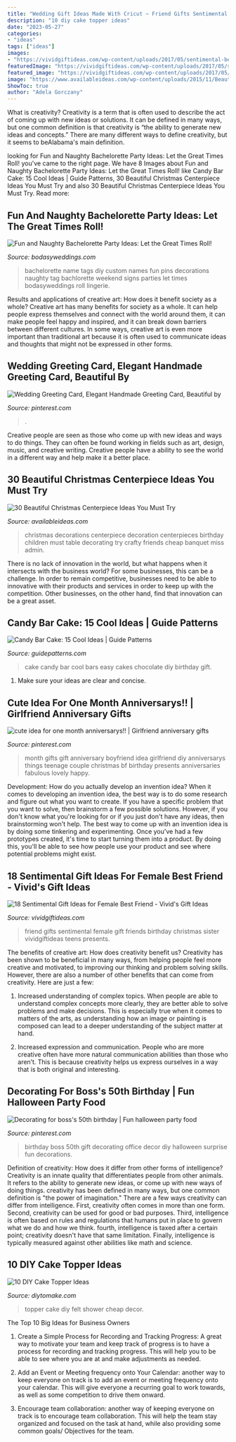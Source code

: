 ```yaml
---
title: "Wedding Gift Ideas Made With Cricut ~ Friend Gifts Sentimental Female Gift Friends Birthday Christmas Sister Vividgiftideas Teens Presents"
description: "10 diy cake topper ideas"
date: "2023-05-27"
categories:
- "ideas"
tags: ["ideas"]
images:
- "https://vividgiftideas.com/wp-content/uploads/2017/05/sentimental-best-friend-gifts.jpg"
featuredImage: "https://vividgiftideas.com/wp-content/uploads/2017/05/sentimental-best-friend-gifts.jpg"
featured_image: "https://vividgiftideas.com/wp-content/uploads/2017/05/sentimental-best-friend-gifts.jpg"
image: "https://www.availableideas.com/wp-content/uploads/2015/11/Beautiful-Christmas-Centerpieces-23.jpg"
ShowToc: true
author: "Adela Gorczany"
---
```



What is creativity?
Creativity is a term that is often used to describe the act of coming up with new ideas or solutions. It can be defined in many ways, but one common definition is that creativity is “the ability to generate new ideas and concepts.” There are many different ways to define creativity, but it seems to beAlabama's main definition.

	

		
looking for Fun and Naughty Bachelorette Party Ideas: Let the Great Times Roll! you've came to the right page. We have 8 Images about Fun and Naughty Bachelorette Party Ideas: Let the Great Times Roll! like Candy Bar Cake: 15 Cool Ideas | Guide Patterns, 30 Beautiful Christmas Centerpiece Ideas You Must Try and also 30 Beautiful Christmas Centerpiece Ideas You Must Try. Read more:
		
    
## Fun And Naughty Bachelorette Party Ideas: Let The Great Times Roll!

<img loading=lazy src="https://bodasyweddings.com/wp-content/uploads/2016/11/bachelorette-party-name-tags.jpg" onerror="this.onerror=null;this.src='https://tse3.mm.bing.net/th?id=OIP.fbTxFkGFUJt6sJ4rAJBv6QHaJ4&amp;pid=15.1';" alt="Fun and Naughty Bachelorette Party Ideas: Let the Great Times Roll!">

_Source: bodasyweddings.com_

>bachelorette name tags diy custom names fun pins decorations naughty tag bachlorette weekend signs parties let times bodasyweddings roll lingerie. 

	

Results and applications of creative art: How does it benefit society as a whole?
Creative art has many benefits for society as a whole. It can help people express themselves and connect with the world around them, it can make people feel happy and inspired, and it can break down barriers between different cultures. In some ways, creative art is even more important than traditional art because it is often used to communicate ideas and thoughts that might not be expressed in other forms.

    
## Wedding Greeting Card, Elegant Handmade Greeting Card, Beautiful By

<img loading=lazy src="https://i.pinimg.com/736x/5a/aa/17/5aaa175b804187af1231fc4cc1454b11.jpg" onerror="this.onerror=null;this.src='https://tse3.mm.bing.net/th?id=OIP.t1i_OHM-7FQRtPJHdSTbyQHaJ3&amp;pid=15.1';" alt="Wedding Greeting Card, Elegant Handmade Greeting Card, Beautiful by">

_Source: pinterest.com_

>. 

	

Creative people are seen as those who come up with new ideas and ways to do things. They can often be found working in fields such as art, design, music, and creative writing. Creative people have a ability to see the world in a different way and help make it a better place.

    
## 30 Beautiful Christmas Centerpiece Ideas You Must Try

<img loading=lazy src="https://www.availableideas.com/wp-content/uploads/2015/11/Beautiful-Christmas-Centerpieces-23.jpg" onerror="this.onerror=null;this.src='https://tse2.mm.bing.net/th?id=OIP.bpDxslBYTWBbi-lL1piCugHaJ4&amp;pid=15.1';" alt="30 Beautiful Christmas Centerpiece Ideas You Must Try">

_Source: availableideas.com_

>christmas decorations centerpiece decoration centerpieces birthday children must table decorating try crafty friends cheap banquet miss admin. 

	

There is no lack of innovation in the world, but what happens when it intersects with the business world? For some businesses, this can be a challenge. In order to remain competitive, businesses need to be able to innovative with their products and services in order to keep up with the competition. Other businesses, on the other hand, find that innovation can be a great asset.

    
## Candy Bar Cake: 15 Cool Ideas | Guide Patterns

<img loading=lazy src="http://www.guidepatterns.com/wp-content/uploads/2016/05/How-to-Make-a-Candy-Bar-Cake.jpg" onerror="this.onerror=null;this.src='https://tse1.mm.bing.net/th?id=OIP.Db2q3Xoz-Q-949oIMXXHuQHaNB&amp;pid=15.1';" alt="Candy Bar Cake: 15 Cool Ideas | Guide Patterns">

_Source: guidepatterns.com_

>cake candy bar cool bars easy cakes chocolate diy birthday gift. 

	

1. Make sure your ideas are clear and concise.

    
## Cute Idea For One Month Anniversarys!! | Girlfriend Anniversary Gifts

<img loading=lazy src="https://i.pinimg.com/736x/f0/ff/14/f0ff1439908c7e411d86cfd2c0e350fa--apology-gifts-anniversary-ideas.jpg" onerror="this.onerror=null;this.src='https://tse3.mm.bing.net/th?id=OIP.PiLgUt_KdWeNwbs2v5Q37AHaNL&amp;pid=15.1';" alt="cute idea for one month anniversarys!! | Girlfriend anniversary gifts">

_Source: pinterest.com_

>month gifts gift anniversary boyfriend idea girlfriend diy anniversarys things teenage couple christmas bf birthday presents anniversaries fabulous lovely happy. 

	

Development: How do you actually develop an invention idea?
When it comes to developing an invention idea, the best way is to do some research and figure out what you want to create. If you have a specific problem that you want to solve, then brainstorm a few possible solutions. However, if you don't know what you're looking for or if you just don't have any ideas, then brainstorming won't help. The best way to come up with an invention idea is by doing some tinkering and experimenting. Once you've had a few prototypes created, it's time to start turning them into a product. By doing this, you'll be able to see how people use your product and see where potential problems might exist.

    
## 18 Sentimental Gift Ideas For Female Best Friend - Vivid&#039;s Gift Ideas

<img loading=lazy src="https://vividgiftideas.com/wp-content/uploads/2017/05/sentimental-best-friend-gifts.jpg" onerror="this.onerror=null;this.src='https://tse4.mm.bing.net/th?id=OIP.6uhJwMU40LDle_Sc4Q4tXwHaMI&amp;pid=15.1';" alt="18 Sentimental Gift Ideas for Female Best Friend - Vivid&#039;s Gift Ideas">

_Source: vividgiftideas.com_

>friend gifts sentimental female gift friends birthday christmas sister vividgiftideas teens presents. 

	

The benefits of creative art: How does creativity benefit us?
Creativity has been shown to be beneficial in many ways, from helping people feel more creative and motivated, to improving our thinking and problem solving skills. However, there are also a number of other benefits that can come from creativity. Here are just a few: 
1. Increased understanding of complex topics. When people are able to understand complex concepts more clearly, they are better able to solve problems and make decisions. This is especially true when it comes to matters of the arts, as understanding how an image or painting is composed can lead to a deeper understanding of the subject matter at hand. 

2. Increased expression and communication. People who are more creative often have more natural communication abilities than those who aren’t. This is because creativity helps us express ourselves in a way that is both original and interesting.

    
## Decorating For Boss&#039;s 50th Birthday | Fun Halloween Party Food

<img loading=lazy src="https://i.pinimg.com/736x/4c/05/e5/4c05e55177cfbfe037df4e70497b06cf--surprise-surprise-dessert-ideas.jpg" onerror="this.onerror=null;this.src='https://tse2.mm.bing.net/th?id=OIP.tezGApVlsAx2G1dCycjBzAHaJ6&amp;pid=15.1';" alt="Decorating for boss&#039;s 50th birthday | Fun halloween party food">

_Source: pinterest.com_

>birthday boss 50th gift decorating office decor diy halloween surprise fun decorations. 

	

Definition of creativity: How does it differ from other forms of intelligence?
Creativity is an innate quality that differentiates people from other animals. It refers to the ability to generate new ideas, or come up with new ways of doing things. creativity has been defined in many ways, but one common definition is "the power of imagination." There are a few ways creativity can differ from intelligence. First, creativity often comes in more than one form. Second, creativity can be used for good or bad purposes. Third, intelligence is often based on rules and regulations that humans put in place to govern what we do and how we think. fourth, intelligence is taxed after a certain point; creativity doesn't have that same limitation. Finally, intelligence is typically measured against other abilities like math and science.

    
## 10 DIY Cake Topper Ideas

<img loading=lazy src="https://www.diytomake.com/wp-content/uploads/2015/11/Ckae-Topper-Felt.jpg" onerror="this.onerror=null;this.src='https://tse1.mm.bing.net/th?id=OIP.K3mwCwLJlZwzgahqPmQCXgHaLH&amp;pid=15.1';" alt="10 DIY Cake Topper Ideas">

_Source: diytomake.com_

>topper cake diy felt shower cheap decor. 

	

The Top 10 Big Ideas for Business Owners
1. Create a Simple Process for Recording and Tracking Progress: A great way to motivate your team and keep track of progress is to have a process for recording and tracking progress. This will help you to be able to see where you are at and make adjustments as needed.
2. Add an Event or Meeting frequency onto Your Calendar: another way to keep everyone on track is to add an event or meeting frequency onto your calendar. This will give everyone a recurring goal to work towards, as well as some competition to drive them onward.

3. Encourage team collaboration: another way of keeping everyone on track is to encourage team collaboration. This will help the team stay organized and focused on the task at hand, while also providing some common goals/ Objectives for the team.


